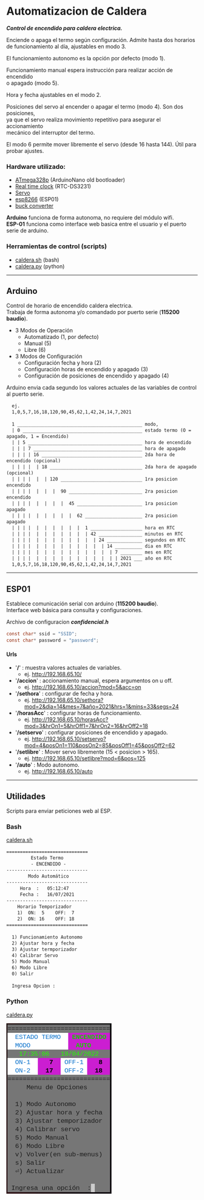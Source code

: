 # Automatizacion de Caldera
***Control de encendido para caldera electrica.***


Enciende o apaga el termo según configuración. Admite hasta dos horarios  
de funcionamiento al día, ajustables en modo 3.  

El funcionamiento autonomo es la opción por defecto (modo 1).  

Funcionamiento manual espera instrucción para realizar acción de encendido  
o apagado (modo 5).  

Hora y fecha ajustables en el modo 2.  

Posiciones del servo al encender o apagar el termo (modo 4). Son dos posiciones,  
ya que el servo realiza movimiento repetitivo para asegurar el accionamiento  
mecánico del interruptor del termo.  

El modo 6 permite mover libremente el servo (desde 16 hasta 144). Útil para probar ajustes.  

### Hardware utilizado:
- [ATmega328p](https://en.wikipedia.org/wiki/Arduino_Nano) (ArduinoNano old bootloader)  
- [Real time clock](https://en.wikipedia.org/wiki/Real-time_clock) (RTC-DS3231)  
- [Servo](https://es.wikipedia.org/wiki/Servomotor)  
- [esp8266](https://en.wikipedia.org/wiki/ESP8266) (ESP01)  
- [buck converter](https://en.wikipedia.org/wiki/Buck_converter)

**Arduino** funciona de forma autonoma, no requiere del módulo wifi.  
**ESP-01** funciona como interface web basica entre el usuario y el puerto serie de arduino.  

### Herramientas de control (scripts)
- [caldera.sh](.scripts/caldera.sh) (bash)
- [caldera.py](.scripts/caldera.py) (python)

-----

## Arduino
Control de horario de encendido caldera electrica.  
Trabaja de forma autonoma y/o comandado por puerto serie (**115200 baudio**).    

* 3 Modos de Operación
  - Automatizado (1, por defecto)
  - Manual (5) 
  - Libre (6)
* 3 Modos de Configuración
  - Configuración fecha y hora (2)
  - Configuración horas de encendido y apagado (3)
  - Configuración de posiciones de encendido y apagado (4)


Arduino envia cada segundo los valores actuales de las variables de control al puerto serie.
```
  ej.
  1,0,5,7,16,18,120,90,45,62,1,42,24,14,7,2021

  1 ______________________________________________ modo, 
  | 0 ____________________________________________ estado termo (O = apagado, 1 = Encendido)
  | | 5 __________________________________________ hora de encendido
  | | | 7 ________________________________________ hora de apagado
  | | | | 16 _____________________________________ 2da hora de encendido (opcional)
  | | | |  | 18 __________________________________ 2da hora de apagado (opcional)
  | | | |  |  | 120 ______________________________ 1ra posicion encendido
  | | | |  |  |  |  90 ___________________________ 2ra posicion encendido
  | | | |  |  |  |  |  45 ________________________ 1ra posicion apagado
  | | | |  |  |  |  |  |  62 _____________________ 2ra posicion apagado
  | | | |  |  |  |  |  |  |  1 ___________________ hora en RTC
  | | | |  |  |  |  |  |  |  | 42 ________________ minutos en RTC
  | | | |  |  |  |  |  |  |  |  | 24 _____________ segundos en RTC
  | | | |  |  |  |  |  |  |  |  |  | 14 __________ dia en RTC
  | | | |  |  |  |  |  |  |  |  |  |  | 7 ________ mes en RTC
  | | | |  |  |  |  |  |  |  |  |  |  | | 2021 ___ año en RTC
  1,0,5,7,16,18,120,90,45,62,1,42,24,14,7,2021
```
-----

## ESP01

Establece comunicación serial con arduino (**115200 baudio**).  
Interface web básica para consulta y configuraciones.  

Archivo de configuracion ***confidencial.h***  
```c
const char* ssid = "SSID";
const char* password = "password";
```

#### Urls
* '**/**' : muestra valores actuales de variables.
    - ej. http://192.168.65.10/
* '**/accion**' : accionamiento manual, espera argumentos on u off.
    - ej. http://192.168.65.10/accion?mod=5&acc=on
* '**/sethora**' : configurar de fecha y hora.
    - ej. http://192.168.65.10/sethora?mod=2&dia=14&mes=7&año=2021&hrs=1&mins=33&segs=24 
* '**/horasAcc**' : configurar horas de funcionamiento.
    - ej. http://192.168.65.10/horasAcc?mod=3&hrOn1=5&hrOff1=7&hrOn2=16&hrOff2=18
* '**/setservo**' : configurar posiciones de encendido y apagado.
    - ej. http://192.168.65.10/setservo?mod=4&posOn1=110&posOn2=85&posOff1=45&posOff2=62
* '**/setlibre**' : Mover servo libremente (15 < posicion > 165).
    - ej. http://192.168.65.10/setlibre?mod=6&pos=125
* '**/auto**' : Modo autonomo.
    - ej. http://192.168.65.10/auto
-----

## Utilidades  
  Scripts para enviar peticiones web al ESP.


### Bash
[caldera.sh](./scripts/caldera.sh)

```
==============================
         Estado Termo         
         - ENCENDIDO -        
------------------------------
        Modo Automático       
------------------------------
     Hora  :   05:12:47
     Fecha :   16/07/2021
------------------------------
    Horario Temporizador   
    1)  ON:  5    OFF:  7 
    2)  ON: 16    OFF: 18 
==============================

  1) Funcionamiento Autonomo
  2) Ajustar hora y fecha
  3) Ajustar termporizador
  4) Calibrar Servo
  5) Modo Manual
  6) Modo Libre
  0) Salir

  Ingresa Opcion :

```

### Python
[caldera.py](./scripts/caldera.py)

![python_script](./scripts/script_python.png)
